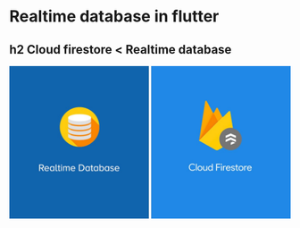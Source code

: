 # Realtime database in flutter
## h2 Cloud firestore < Realtime database
![alt text](https://github.com/iswift-ru/iSwift/blob/master/images/1_Ld2cOA4_fiEhejTmQixYkQ.jpeg)
